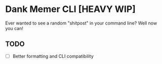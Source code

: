 # Dank Memer CLI [HEAVY WIP]
Ever wanted to see a random "shitpost" in your command line? Well now you can!

## TODO

- [ ] Better formatting and CLI compatibility
